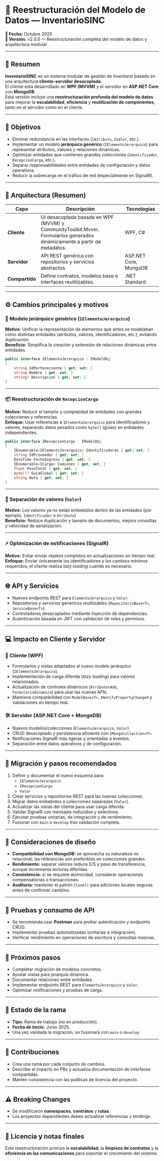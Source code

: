 
# 🧾 Reestructuración del Modelo de Datos — InventarioSINC

**📅 Fecha:** Octubre 2025  
**🚀 Versión:** v2.0.0 — Reestructuración completa del modelo de datos y arquitectura modular

---

## 📘 Resumen

**InventarioSINC** es un sistema modular de gestión de inventario basado en una arquitectura **cliente-servidor desacoplada**.  
El cliente está desarrollado en **WPF (MVVM)** y el servidor en **ASP.NET Core** con **MongoDB**.  
Esta versión incluye una **reestructuración profunda del modelo de datos** para mejorar la **escalabilidad**, **eficiencia** y **reutilización de componentes**, tanto en el servidor como en el cliente.

---

## 🎯 Objetivos

- Eliminar redundancia en las interfaces (`IAtributo`, `IValor`, etc.).  
- Implementar un modelo **jerárquico genérico** (`IElementoJerarquico`) para representar atributos, valores y relaciones dinámicas.  
- Optimizar entidades que contienen grandes colecciones (`Identificador`, `RecepcionCarga`, etc.).  
- Separar responsabilidades entre entidades de configuración y datos operativos.  
- Reducir la sobrecarga en el tráfico de red (especialmente en SignalR).  

---

## 🧱 Arquitectura (Resumen)

| Capa | Descripción | Tecnologías |
|------|--------------|--------------|
| **Cliente** | UI desacoplada basada en WPF (MVVM) y CommunityToolkit.Mvvm. Formularios generados dinámicamente a partir de metadatos. | WPF, C# |
| **Servidor** | API REST genérica con repositorios y servicios abstractos. | ASP.NET Core, MongoDB |
| **Compartido** | Define contratos, modelos base e interfaces reutilizables. | .NET Standard |

---

## ⚙️ Cambios principales y motivos

### 🧩 Modelo jerárquico genérico (`IElementoJerarquico`)
**Motivo:** Unificar la representación de elementos que antes se modelaban como distintas entidades (atributos, valores, identificadores, etc.), evitando duplicación.  
**Beneficio:** Simplifica la creación y extensión de relaciones dinámicas entre entidades.

```csharp
public interface IElementoJerarquico : IModelObj
{
    string IdPerteneciente { get; set; }
    string Nombre { get; set; }
    string? Descripcion { get; set; }
}
```

---

### 📦 Reestructuración de `RecepcionCarga`
**Motivo:** Reducir el tamaño y complejidad de entidades con grandes colecciones y referencias.  
**Enfoque:** Usar referencias a `IElementoJerarquico` para identificadores y valores, separando datos pesados como `byte[]` (guías) en entidades independientes.

```csharp
public interface IRecepcionCarga : IModelObj
{
    IEnumerable<IElementoJerarquico> Identificadores { get; set; }
    string IdProveedor { get; set; }
    DateTime FechaIngreso { get; set; }
    IEnumerable<ICarga> Camiones { get; set; }
    float PesoTotal { get; set; }
    byte[]? GuiaGlobal { get; set; }
    string Nota { get; set; }
}
```

---

### 🔄 Separación de valores (`Valor`)
**Motivo:** Los valores ya no están embebidos dentro de las entidades (por ejemplo, `Identificador` o `Atributo`).  
**Beneficio:** Reduce duplicación y tamaño de documentos, mejora consultas y velocidad de serialización.

---

### ⚡ Optimización de notificaciones (SignalR)
**Motivo:** Evitar enviar objetos completos en actualizaciones en tiempo real.  
**Enfoque:** Enviar únicamente los identificadores y los cambios mínimos requeridos; el cliente realiza *lazy loading* cuando es necesario.

---

## 🌐 API y Servicios

- Nuevos endpoints REST para `ElementoJerarquico` y `Valor`.  
- Repositorios y servicios genéricos reutilizables (`RepositorioBase<T>`, `ServiceBase<T>`).  
- Controladores desacoplados mediante inyección de dependencias.  
- Autenticación basada en JWT con validación de roles y permisos.  

---

## 💻 Impacto en Cliente y Servidor

### 🧩 Cliente (WPF)
- Formularios y vistas adaptados al nuevo modelo jerárquico (`IElementoJerarquico`).  
- Implementación de carga diferida (*lazy loading*) para valores relacionados.  
- Actualización de controles dinámicos (`AtributesAdd`, `FormularioDinamico`) para usar las nuevas APIs.  
- Mantiene compatibilidad con `ModelBase<T>`, `INotifyPropertyChanged` y validaciones en tiempo real.

### 🛠️ Servidor (ASP.NET Core + MongoDB)
- Nuevos modelos/colecciones (`ElementoJerarquico`, `Valor`).  
- CRUD desacoplado y persistencia eficiente con `IMongoCollection<T>`.  
- Notificaciones SignalR más ligeras y orientadas a eventos.  
- Separación entre datos operativos y de configuración.

---

## 🔁 Migración y pasos recomendados

1. Definir y documentar el nuevo esquema para:
   - `IElementoJerarquico`
   - `IRecepcionCarga`
   - `Valor`
2. Crear servicios y repositorios REST para las nuevas colecciones.  
3. Migrar datos embebidos a colecciones separadas (`Valor`).  
4. Actualizar las vistas del cliente para usar carga diferida.  
5. Validar SignalR con mensajes reducidos y selectivos.  
6. Ejecutar pruebas unitarias, de integración y de rendimiento.  
7. Fusionar con `main` o `develop` tras validación completa.

---

## 🧠 Consideraciones de diseño

- **Compatibilidad con MongoDB:** se aprovecha su naturaleza no relacional; las referencias son preferibles en colecciones grandes.  
- **Rendimiento:** separar valores reduce E/S y peso de transferencia, aunque incrementa lecturas diferidas.  
- **Consistencia:** si se requiere atomicidad, considerar operaciones compensatorias o transacciones.  
- **Auditoría:** mantener el patrón `Clone()` para ediciones locales seguras antes de confirmar cambios.

---

## 🧪 Pruebas y consumo de API

- Se recomienda usar **Postman** para probar autenticación y endpoints CRUD.  
- Implementar pruebas automatizadas (unitarias e integración).  
- Verificar rendimiento en operaciones de escritura y consultas masivas.

---

## 🧰 Próximos pasos

- Completar migración de modelos concretos.  
- Ajustar vistas para jerarquía dinámica.  
- Documentar relaciones entre entidades.  
- Implementar endpoints REST para `ElementoJerarquico` y `Valor`.  
- Optimizar notificaciones y pruebas de carga.  

---

## 📂 Estado de la rama

- **Tipo:** Rama de trabajo (no en producción).  
- **Fecha de inicio:** Junio 2025.  
- Una vez validada la migración, se fusionará con `main` o `develop`.

---

## 🤝 Contribuciones

- Crea una rama por cada conjunto de cambios.  
- Describe el impacto en PRs y actualiza documentación de interfaces compartidas.  
- Mantén consistencia con las políticas de licencia del proyecto.  

---

## ⚠️ Breaking Changes

- Se modificaron **namespaces**, **contratos** y **rutas**.  
- Los proyectos dependientes deben actualizar referencias y bindings.  

---

## 📜 Licencia y notas finales

Esta reestructuración prioriza la **escalabilidad**, la **limpieza de contratos** y la **eficiencia en las comunicaciones** para soportar el crecimiento del sistema.
